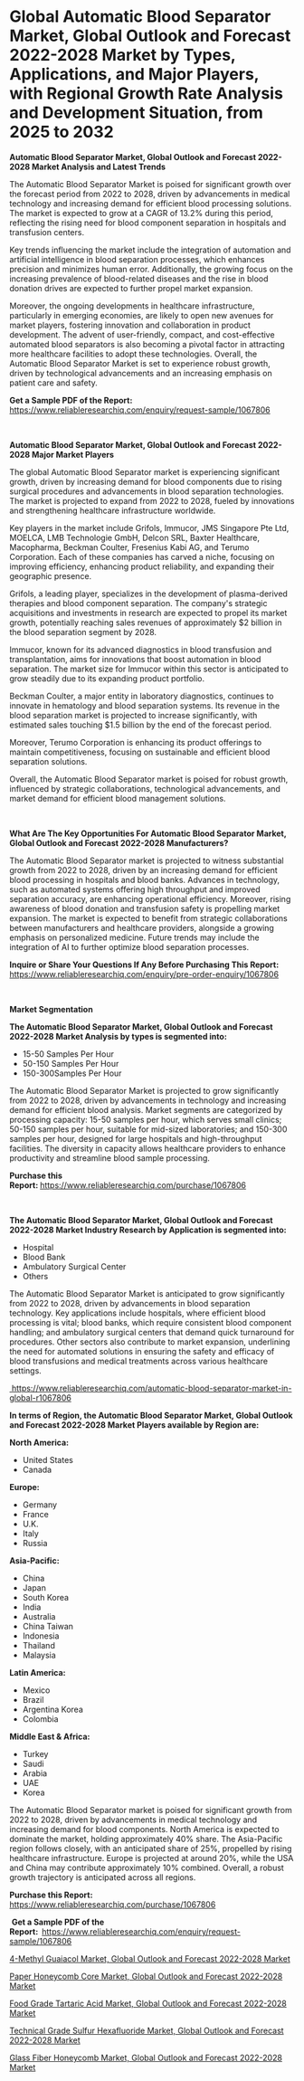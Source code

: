 <p><h1>Global Automatic Blood Separator Market, Global Outlook and Forecast 2022-2028 Market by Types, Applications, and Major Players, with Regional Growth Rate Analysis and Development Situation, from 2025 to 2032</h1></p><p><strong>Automatic Blood Separator Market, Global Outlook and Forecast 2022-2028 Market Analysis and Latest Trends</strong></p>
<p><p>The Automatic Blood Separator Market is poised for significant growth over the forecast period from 2022 to 2028, driven by advancements in medical technology and increasing demand for efficient blood processing solutions. The market is expected to grow at a CAGR of 13.2% during this period, reflecting the rising need for blood component separation in hospitals and transfusion centers. </p><p>Key trends influencing the market include the integration of automation and artificial intelligence in blood separation processes, which enhances precision and minimizes human error. Additionally, the growing focus on the increasing prevalence of blood-related diseases and the rise in blood donation drives are expected to further propel market expansion. </p><p>Moreover, the ongoing developments in healthcare infrastructure, particularly in emerging economies, are likely to open new avenues for market players, fostering innovation and collaboration in product development. The advent of user-friendly, compact, and cost-effective automated blood separators is also becoming a pivotal factor in attracting more healthcare facilities to adopt these technologies. Overall, the Automatic Blood Separator Market is set to experience robust growth, driven by technological advancements and an increasing emphasis on patient care and safety.</p></p>
<p><strong>Get a Sample PDF of the Report:&nbsp;</strong> <a href="https://www.reliableresearchiq.com/enquiry/request-sample/1067806?utm_campaign=1834&utm_medium=2&utm_source=Github&utm_content=ia&utm_term=21032025&utm_id=automatic-blood-separator-market-global-outlook-and-forecast-2022-2028">https://www.reliableresearchiq.com/enquiry/request-sample/1067806</a></p>
<p>&nbsp;</p>
<p><strong>Automatic Blood Separator Market, Global Outlook and Forecast 2022-2028 Major Market Players</strong></p>
<p><p>The global Automatic Blood Separator market is experiencing significant growth, driven by increasing demand for blood components due to rising surgical procedures and advancements in blood separation technologies. The market is projected to expand from 2022 to 2028, fueled by innovations and strengthening healthcare infrastructure worldwide.</p><p>Key players in the market include Grifols, Immucor, JMS Singapore Pte Ltd, MOELCA, LMB Technologie GmbH, Delcon SRL, Baxter Healthcare, Macopharma, Beckman Coulter, Fresenius Kabi AG, and Terumo Corporation. Each of these companies has carved a niche, focusing on improving efficiency, enhancing product reliability, and expanding their geographic presence.</p><p>Grifols, a leading player, specializes in the development of plasma-derived therapies and blood component separation. The company's strategic acquisitions and investments in research are expected to propel its market growth, potentially reaching sales revenues of approximately $2 billion in the blood separation segment by 2028.</p><p>Immucor, known for its advanced diagnostics in blood transfusion and transplantation, aims for innovations that boost automation in blood separation. The market size for Immucor within this sector is anticipated to grow steadily due to its expanding product portfolio.</p><p>Beckman Coulter, a major entity in laboratory diagnostics, continues to innovate in hematology and blood separation systems. Its revenue in the blood separation market is projected to increase significantly, with estimated sales touching $1.5 billion by the end of the forecast period.</p><p>Moreover, Terumo Corporation is enhancing its product offerings to maintain competitiveness, focusing on sustainable and efficient blood separation solutions.</p><p>Overall, the Automatic Blood Separator market is poised for robust growth, influenced by strategic collaborations, technological advancements, and market demand for efficient blood management solutions.</p></p>
<p>&nbsp;</p>
<p><strong>What Are The Key Opportunities For Automatic Blood Separator Market, Global Outlook and Forecast 2022-2028 Manufacturers?</strong></p>
<p><p>The Automatic Blood Separator market is projected to witness substantial growth from 2022 to 2028, driven by an increasing demand for efficient blood processing in hospitals and blood banks. Advances in technology, such as automated systems offering high throughput and improved separation accuracy, are enhancing operational efficiency. Moreover, rising awareness of blood donation and transfusion safety is propelling market expansion. The market is expected to benefit from strategic collaborations between manufacturers and healthcare providers, alongside a growing emphasis on personalized medicine. Future trends may include the integration of AI to further optimize blood separation processes.</p></p>
<p><strong>Inquire or Share Your Questions If Any Before Purchasing This Report:</strong> <a href="https://www.reliableresearchiq.com/enquiry/pre-order-enquiry/1067806?utm_campaign=1834&utm_medium=2&utm_source=Github&utm_content=ia&utm_term=21032025&utm_id=automatic-blood-separator-market-global-outlook-and-forecast-2022-2028">https://www.reliableresearchiq.com/enquiry/pre-order-enquiry/1067806</a></p>
<p>&nbsp;</p>
<p><strong>Market Segmentation</strong></p>
<p><strong>The Automatic Blood Separator Market, Global Outlook and Forecast 2022-2028 Market Analysis by types is segmented into:</strong></p>
<p><ul><li>15-50 Samples Per Hour</li><li>50-150 Samples Per Hour</li><li>150-300Samples Per Hour</li></ul></p>
<p><p>The Automatic Blood Separator Market is projected to grow significantly from 2022 to 2028, driven by advancements in technology and increasing demand for efficient blood analysis. Market segments are categorized by processing capacity: 15-50 samples per hour, which serves small clinics; 50-150 samples per hour, suitable for mid-sized laboratories; and 150-300 samples per hour, designed for large hospitals and high-throughput facilities. The diversity in capacity allows healthcare providers to enhance productivity and streamline blood sample processing.</p></p>
<p><strong>Purchase this Report:&nbsp;</strong><a href="https://www.reliableresearchiq.com/purchase/1067806?utm_campaign=1834&utm_medium=2&utm_source=Github&utm_content=ia&utm_term=21032025&utm_id=automatic-blood-separator-market-global-outlook-and-forecast-2022-2028">https://www.reliableresearchiq.com/purchase/1067806</a></p>
<p>&nbsp;</p>
<p><strong>The Automatic Blood Separator Market, Global Outlook and Forecast 2022-2028 Market Industry Research by Application is segmented into:</strong></p>
<p><ul><li>Hospital</li><li>Blood Bank</li><li>Ambulatory Surgical Center</li><li>Others</li></ul></p>
<p><p>The Automatic Blood Separator Market is anticipated to grow significantly from 2022 to 2028, driven by advancements in blood separation technology. Key applications include hospitals, where efficient blood processing is vital; blood banks, which require consistent blood component handling; and ambulatory surgical centers that demand quick turnaround for procedures. Other sectors also contribute to market expansion, underlining the need for automated solutions in ensuring the safety and efficacy of blood transfusions and medical treatments across various healthcare settings.</p></p>
<p><a href="https://www.reliableresearchiq.com/automatic-blood-separator-market-in-global-r1067806?utm_campaign=1834&utm_medium=2&utm_source=Github&utm_content=ia&utm_term=21032025&utm_id=automatic-blood-separator-market-global-outlook-and-forecast-2022-2028">&nbsp;https://www.reliableresearchiq.com/automatic-blood-separator-market-in-global-r1067806</a></p>
<p><strong>In terms of Region, the Automatic Blood Separator Market, Global Outlook and Forecast 2022-2028 Market Players available by Region are:</strong></p>
<p>
    <p> <strong> North America: </strong>
        <ul>
            <li>United States</li>
            <li>Canada</li>
        </ul>
        </p> 
    <p> <strong> Europe: </strong>
        <ul>
            <li>Germany</li>
            <li>France</li>
            <li>U.K.</li>
            <li>Italy</li>
            <li>Russia</li>
        </ul>
        </p> 
    <p> <strong> Asia-Pacific: </strong>
        <ul>
            <li>China</li>
            <li>Japan</li>
            <li>South Korea</li>
            <li>India</li>
            <li>Australia</li>
            <li>China Taiwan</li>
            <li>Indonesia</li>
            <li>Thailand</li>
            <li>Malaysia</li>
        </ul>
        </p> 
    <p> <strong> Latin America: </strong>
        <ul>
            <li>Mexico</li>
            <li>Brazil</li>
            <li>Argentina Korea</li>
            <li>Colombia</li>
        </ul>
        </p> 
    <p> <strong> Middle East & Africa: </strong>
        <ul>
            <li>Turkey</li>
            <li>Saudi</li>
            <li>Arabia</li>
            <li>UAE</li>
            <li>Korea</li>
        </ul>
    </p>
    </p>
<p><p>The Automatic Blood Separator market is poised for significant growth from 2022 to 2028, driven by advancements in medical technology and increasing demand for blood components. North America is expected to dominate the market, holding approximately 40% share. The Asia-Pacific region follows closely, with an anticipated share of 25%, propelled by rising healthcare infrastructure. Europe is projected at around 20%, while the USA and China may contribute approximately 10% combined. Overall, a robust growth trajectory is anticipated across all regions.</p></p>
<p><strong>Purchase this Report: </strong><a href="https://www.reliableresearchiq.com/purchase/1067806?utm_campaign=1834&utm_medium=2&utm_source=Github&utm_content=ia&utm_term=21032025&utm_id=automatic-blood-separator-market-global-outlook-and-forecast-2022-2028">https://www.reliableresearchiq.com/purchase/1067806</a></p>
<p>&nbsp;<strong>Get a Sample PDF of the Report:&nbsp;&nbsp;</strong><a href="https://www.reliableresearchiq.com/enquiry/request-sample/1067806?utm_campaign=1834&utm_medium=2&utm_source=Github&utm_content=ia&utm_term=21032025&utm_id=automatic-blood-separator-market-global-outlook-and-forecast-2022-2028">https://www.reliableresearchiq.com/enquiry/request-sample/1067806</a></p>
<p><strong></strong></p>
<p><p><a href="https://github.com/landtmman/Market-Research-Report-List-1/blob/main/4-methyl-guaiacol-market-global-outlook-and-forecast-2022-2028-market.md?utm_campaign=1834&utm_medium=2&utm_source=Github&utm_content=ia&utm_term=21032025&utm_id=automatic-blood-separator-market-global-outlook-and-forecast-2022-2028">4-Methyl Guaiacol Market, Global Outlook and Forecast 2022-2028 Market</a></p><p><a href="https://github.com/djoeamakeh/Market-Research-Report-List-1/blob/main/paper-honeycomb-core-market-global-outlook-and-forecast-2022-2028-market.md?utm_campaign=1834&utm_medium=2&utm_source=Github&utm_content=ia&utm_term=21032025&utm_id=automatic-blood-separator-market-global-outlook-and-forecast-2022-2028">Paper Honeycomb Core Market, Global Outlook and Forecast 2022-2028 Market</a></p><p><a href="https://github.com/keehnkaesssi/Market-Research-Report-List-1/blob/main/food-grade-tartaric-acid-market-global-outlook-and-forecast-2022-2028-market.md?utm_campaign=1834&utm_medium=2&utm_source=Github&utm_content=ia&utm_term=21032025&utm_id=automatic-blood-separator-market-global-outlook-and-forecast-2022-2028">Food Grade Tartaric Acid Market, Global Outlook and Forecast 2022-2028 Market</a></p><p><a href="https://github.com/tigoryemm/Market-Research-Report-List-1/blob/main/technical-grade-sulfur-hexafluoride-market-global-outlook-and-forecast-2022-2028-market.md?utm_campaign=1834&utm_medium=2&utm_source=Github&utm_content=ia&utm_term=21032025&utm_id=automatic-blood-separator-market-global-outlook-and-forecast-2022-2028">Technical Grade Sulfur Hexafluoride Market, Global Outlook and Forecast 2022-2028 Market</a></p><p><a href="https://github.com/negrocybul4w/Market-Research-Report-List-1/blob/main/glass-fiber-honeycomb-market-global-outlook-and-forecast-2022-2028-market.md?utm_campaign=1834&utm_medium=2&utm_source=Github&utm_content=ia&utm_term=21032025&utm_id=automatic-blood-separator-market-global-outlook-and-forecast-2022-2028">Glass Fiber Honeycomb Market, Global Outlook and Forecast 2022-2028 Market</a></p></p>
